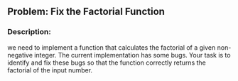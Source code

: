 ## Problem: Fix the Factorial Function

### Description:

we need to implement a function that calculates the factorial of a given non-negative integer. The current implementation has some bugs. Your task is to identify and fix these bugs so that the function correctly returns the factorial of the input number.
